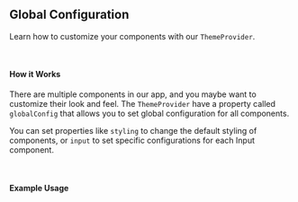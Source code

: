 ## Global Configuration

Learn how to customize your components with our `ThemeProvider`.

<br />

#### How it Works

There are multiple components in our app, and you maybe want to customize their look and feel. The `ThemeProvider` have a property called `globalConfig` that allows you to set global configuration for all components.

You can set properties like `styling` to change the default styling of components, or `input` to set specific configurations for each Input component.

<br />

#### Example Usage

<div>
<GlobalConfigUsage></GlobalConfigUsage>
</div>

<br/>
